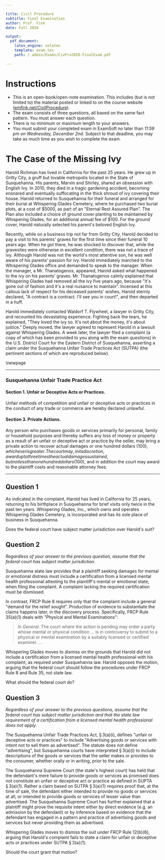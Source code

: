 ```yaml
---

title: Civil Procedure
subtitle: Final Examination
author: Prof. Fink
date: Fall 2020 

output: 
  pdf_document:
    latex_engine: xelatex
    template: exam.tex
    path: /.admin/Exams/CivPro2020-FinalExam.pdf
  
---
```


# Instructions


- This is an open-book/open-note examination. This includes (but is not limited to) the material posted or linked to on the course website (<a href="https://www.emfink.net/CivilProcedure/">emfink.net/CivilProcedure</a>).
- The exam consists of three questions, all based on the same fact pattern. You must answer each question. 
- There is no minimum or maximum length to your answers.
- You must submit your completed exam in ExamSoft no later than _11:59 pm on Wednesday, December 2nd_. Subject to that deadline, you may take as much time as you wish to complete the exam. 

# The Case of the Missing Ivy

Harold Richman has lived in California for the past 25 years. He grew up in Gritty City, a gruff but lovable metropolis located in the State of Susquehanna. His parents, Marvin and Shirley, shared an obsession with English Ivy. In 2010, they died in a tragic gardening accident, becoming ensnared and eventually suffocating in the thick shroud of ivy covering their house. Harold returned to Susquehanna for their funeral and arranged for their burial at Whispering Glades Cemetery, where he purchased two burial plots, at a cost of $5000, as part of an "Eternal Rest Assured Plan". The Plan also included a choice of ground cover planting to be maintained by Whispering Glades, for an additional annual fee of $100. For the ground cover, Harold naturally selected his parent's beloved English Ivy. 

Recently, while on a business trip not far from Gritty City, Harold decided to pay a visit to his parents' graves for the first time since their funeral 10 years ago. When he got there, he was shocked to discover that, while the gravesites were otherwise in excellent condition, there was not a trace of ivy. Although Harold was not the world's most attentive son, he was well aware of his parents' passion for ivy. Harold immediately marched to the Whispering Glades office and demanded to speak to the manager. When the manager, a Mr. Thanatogenos, appeared, Harold asked what happened to the ivy on his parents' graves. Mr. Thanatogenos calmly explained that Whispering Glades had removed all the ivy five years ago, because "it's gone out of fashion and it's a real nuisance to maintain". Incensed at this callous lack of respect for his deceased parents' wishes, Harold sternly declared, "A contract is a contract. I'll see you in court!", and then departed in a huff. 

Harold immediately contacted Waldorf T. Flywheel, a lawyer in Gritty City, and recounted his devastating experience. Fighting back the tears, he explained, "They loved the ivy so. It's not about the money, it's about justice." Deeply moved, the lawyer agreed to represent Harold in a lawsuit against Whispering Glades. A week later, the lawyer filed a complaint (a copy of which has been provided to you along with the exam questions) in the U.S. District Court for the Eastern District of Susquehanna, asserting a claim under the Susquehanna Unfair Trade Practices Act (SUTPA) (the pertinent sections of which are reproduced below). 

\newpage

---

### Susquehanna Unfair Trade Practice Act

#### Section 1. Unfair or Deceptive Acts or Practices. 

Unfair methods of competition and unfair or deceptive acts or practices in the conduct of any trade or commerce are hereby declared unlawful. 

#### Section 3. Private Actions.

Any person who purchases goods or services primarily for personal, family or household purposes and thereby suffers any loss of money or property as a result of an unfair or deceptive act or practice by the seller, may bring a private action to recover actual damages or one hundred dollars ($100), whichever is greater. The court may, in its discretion, award up to three times the actual damages sustained, but not less than one hundred dollars ($100), and in addition the court may award to the plaintiff costs and reasonable attorney fees.

--- 

## Question 1 

As indicated in the complaint, Harold has lived in California for 25 years, returning to his birthplace in Susquehanna for brief visits only twice in the past ten years. Whispering Glades, Inc., which owns and operates Whispering Glades Cemetery, is incorporated and has its sole place of business in Susquehanna. 

Does the federal court have subject matter jurisdiction over Harold's suit? 

## Question 2

_Regardless of your answer to the previous question, assume that the federal court has subject matter jurisdiction._

Susquehanna state law provides that a plaintiff seeking damages for mental or emotional distress must include a certification from a licensed mental health professional attesting to the plaintiff's mental or emotional state, when filing the complaint. A complaint lacking the required certification must be dismissed. 

In contrast, FRCP Rule 8 requires only that the complaint include a general "demand for the relief sought". Production of evidence to substantiate the claims happens later, in the discovery process. Specifically, FRCP Rule 35(a)(1) deals with "Physical and Mental Examinations":

> _In General_. The court where the action is pending may order a party whose mental or physical condition … is in controversy to submit to a physical or mental examination by a suitably licensed or certified examiner. …

Whispering Glades moves to dismiss on the grounds that Harold did not include a certification from a licensed mental health professional with his complaint, as required under Susquehanna law. Harold opposes the motion, arguing that the federal court should follow the procedures under FRCP Rule 8 and Rule 35, not state law. 

What should the federal court do? 

## Question 3

_Regardless of your answer to the previous questions, assume that the federal court has subject matter jurisdiction and that the state law requirement of a certification from a licensed mental health professional does not apply._

The Susquehanna Unfair Trade Practices Act, § 3(a)(i), defines "unfair or deceptive acts or practices" to include "Advertising goods or services with intent not to sell them as advertised". The statute does not define "advertising", but Susquehanna courts have interpreted § 3(a)(i) to include descriptions of the goods or services that the seller makes or provides to the consumer, whether orally or in writing, prior to the sale. 

The Susquehanna Supreme Court (the state's highest court) has held that the defendant's mere failure to provide goods or services as promised does not constitute an unfair or deceptive act or practice as defined in SUPTA § 3(a)(1). Rather a claim based on SUTPA § 3(a)(1) requires proof that, at the time of sale, the defendant either intended to provide no goods or services at all, or intended to provide goods or services of lesser value than advertised. The Susquehanna Supreme Court has further explained that a plaintiff might prove the requisite intent either by direct evidence (e.g. an admission by the defendant) or by inference based on evidence that the defendant has engaged in a pattern and practice of advertising goods and services but never providing them as advertised. 

Whispering Glades moves to dismiss the suit under FRCP Rule 12(b)(6), arguing that Harold's complaint fails to state a claim for unfair or deceptive acts or practices under SUTPA § 3(a)(1). 

Should the court grant that motion? 

